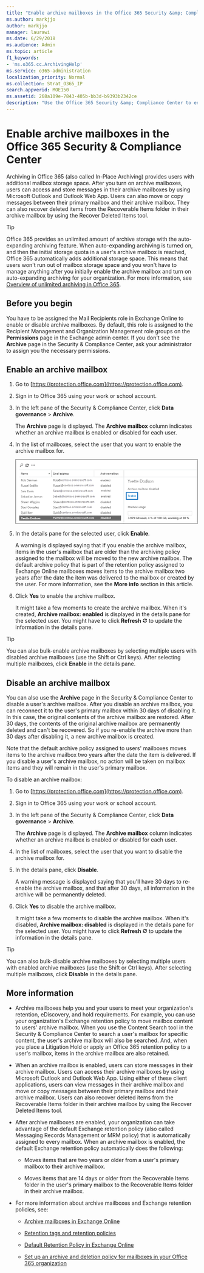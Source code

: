 ```yaml
---
title: "Enable archive mailboxes in the Office 365 Security &amp; Compliance Center"
ms.author: markjjo
author: markjjo
manager: laurawi
ms.date: 6/29/2018
ms.audience: Admin
ms.topic: article
f1_keywords:
- 'ms.o365.cc.ArchivingHelp'
ms.service: o365-administration
localization_priority: Normal
ms.collection: Strat_O365_IP
search.appverid: MOE150
ms.assetid: 268a109e-7843-405b-bb3d-b9393b2342ce
description: "Use the Office 365 Security &amp; Compliance Center to enable archive mailboxes to support your organization's message retention, eDiscovery, and hold requirements."
---
```


# Enable archive mailboxes in the Office 365 Security &amp; Compliance Center
  
Archiving in Office 365 (also called In-Place Archiving) provides users with additional mailbox storage space. After you turn on archive mailboxes, users can access and store messages in their archive mailboxes by using Microsoft Outlook and Outlook Web App. Users can also move or copy messages between their primary mailbox and their archive mailbox. They can also recover deleted items from the Recoverable Items folder in their archive mailbox by using the Recover Deleted Items tool. 
  
> [!TIP]
> Office 365 provides an unlimited amount of archive storage with the auto-expanding archiving feature. When auto-expanding archiving is turned on, and then the initial storage quota in a user's archive mailbox is reached, Office 365 automatically adds additional storage space. This means that users won't run out of mailbox storage space and you won't have to manage anything after you initially enable the archive mailbox and turn on auto-expanding archiving for your organization. For more information, see [Overview of unlimited archiving in Office 365](unlimited-archiving.md). 
  
## Before you begin

You have to be assigned the Mail Recipients role in Exchange Online to enable or disable archive mailboxes. By default, this role is assigned to the Recipient Management and Organization Management role groups on the **Permissions** page in the Exchange admin center. If you don't see the **Archive** page in the Security &amp; Compliance Center, ask your administrator to assign you the necessary permissions. 
  
## Enable an archive mailbox
  
1. Go to [https://protection.office.com](https://protection.office.com).
    
2. Sign in to Office 365 using your work or school account.
    
3. In the left pane of the Security &amp; Compliance Center, click **Data governance** \> **Archive**.
    
    The **Archive** page is displayed. The **Archive mailbox** column indicates whether an archive mailbox is enabled or disabled for each user. 
    
4. In the list of mailboxes, select the user that you want to enable the archive mailbox for.
    
    ![Click Enable in the details pane of the selected user to enable the archive mailbox](media/8b53cdec-d5c9-4c28-af11-611f95c37b34.png)
  
5. In the details pane for the selected user, click **Enable**. 
    
    A warning is displayed saying that if you enable the archive mailbox, items in the user's mailbox that are older than the archiving policy assigned to the mailbox will be moved to the new archive mailbox. The default archive policy that is part of the retention policy assigned to Exchange Online mailboxes moves items to the archive mailbox two years after the date the item was delivered to the mailbox or created by the user. For more information, see the **More info** section in this article. 
    
6. Click **Yes** to enable the archive mailbox. 
    
    It might take a few moments to create the archive mailbox. When it's created, **Archive mailbox: enabled** is displayed in the details pane for the selected user. You might have to click **Refresh** ![Refresh icon](media/O365_MDM_Policy_RefreshIcon.gif) to update the information in the details pane. 
    
> [!TIP]
> You can also bulk-enable archive mailboxes by selecting multiple users with disabled archive mailboxes (use the Shift or Ctrl keys). After selecting multiple mailboxes, click **Enable** in the details pane. 
  
## Disable an archive mailbox
  
You can also use the **Archive** page in the Security &amp; Compliance Center to disable a user's archive mailbox. After you disable an archive mailbox, you can reconnect it to the user's primary mailbox within 30 days of disabling it. In this case, the original contents of the archive mailbox are restored. After 30 days, the contents of the original archive mailbox are permanently deleted and can't be recovered. So if you re-enable the archive more than 30 days after disabling it, a new archive mailbox is created. 
  
Note that the default archive policy assigned to users' mailboxes moves items to the archive mailbox two years after the date the item is delivered. If you disable a user's archive mailbox, no action will be taken on mailbox items and they will remain in the user's primary mailbox.
  
To disable an archive mailbox:
  
1. Go to [https://protection.office.com](https://protection.office.com).
    
2. Sign in to Office 365 using your work or school account.
    
3. In the left pane of the Security &amp; Compliance Center, click **Data governance** \> **Archive**.
    
    The **Archive** page is displayed. The **Archive mailbox** column indicates whether an archive mailbox is enabled or disabled for each user. 
    
4. In the list of mailboxes, select the user that you want to disable the archive mailbox for.
    
5. In the details pane, click **Disable**. 
    
    A warning message is displayed saying that you'll have 30 days to re-enable the archive mailbox, and that after 30 days, all information in the archive will be permanently deleted. 
    
6. Click **Yes** to disable the archive mailbox. 
    
    It might take a few moments to disable the archive mailbox. When it's disabled, **Archive mailbox: disabled** is displayed in the details pane for the selected user. You might have to click **Refresh** ![Refresh icon](media/O365_MDM_Policy_RefreshIcon.gif) to update the information in the details pane. 
    
> [!TIP]
> You can also bulk-disable archive mailboxes by selecting multiple users with enabled archive mailboxes (use the Shift or Ctrl keys). After selecting multiple mailboxes, click **Disable** in the details pane. 
  
## More information
  
- Archive mailboxes help you and your users to meet your organization's retention, eDiscovery, and hold requirements. For example, you can use your organization's Exchange retention policy to move mailbox content to users' archive mailbox. When you use the Content Search tool in the Security &amp; Compliance Center to search a user's mailbox for specific content, the user's archive mailbox will also be searched. And, when you place a Litigation Hold or apply an Office 365 retention policy to a user's mailbox, items in the archive mailbox are also retained.
  
- When an archive mailbox is enabled, users can store messages in their archive mailbox. Users can access their archive mailboxes by using Microsoft Outlook and Outlook Web App. Using either of these client applications, users can view messages in their archive mailbox and move or copy messages between their primary mailbox and their archive mailbox. Users can also recover deleted items from the Recoverable Items folder in their archive mailbox by using the Recover Deleted Items tool. 
  
- After archive mailboxes are enabled, your organization can take advantage of the default Exchange retention policy (also called Messaging Records Management or MRM policy) that is automatically assigned to every mailbox. When an archive mailbox is enabled, the default Exchange retention policy automatically does the following: 
  
    - Moves items that are two years or older from a user's primary mailbox to their archive mailbox. 
    
    - Moves items that are 14 days or older from the Recoverable Items folder in the user's primary mailbox to the Recoverable Items folder in their archive mailbox.
    
- For more information about archive mailboxes and Exchange retention policies, see:
  
  - [Archive mailboxes in Exchange Online](https://go.microsoft.com/fwlink/?LinkId=404421)
    
  - [Retention tags and retention policies](https://go.microsoft.com/fwlink/?LinkId=404424)
    
  - [Default Retention Policy in Exchange Online ](https://go.microsoft.com/fwlink/?linkid=839418)
    
  - [Set up an archive and deletion policy for mailboxes in your Office 365 organization](set-up-an-archive-and-deletion-policy-for-mailboxes.md)
